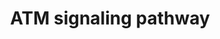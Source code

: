 ---
annotations:
- id: PW:0001361
  parent: signaling pathway
  type: Pathway Ontology
  value: ataxia telangiectasia-mutated (ATM) signaling pathway
- id: PW:0000303
  parent: regulatory pathway
  type: Pathway Ontology
  value: p53-dependent G1/S DNA damage checkpoint pathway
authors:
- RalphStraus
- Thomas
- MaintBot
- Christine Chichester
- Mkutmon
- Khanspers
- Eweitz
- Larsgw
citedin:
- link: PMC12309373
  title: 'Cluefish: mining the dark matter of transcriptional data series with over-representation
    analysis enhanced by aggregated biological prior knowledge (2025)'
description: ''
last-edited: 2023-02-01
organisms:
- Rattus norvegicus
redirect_from:
- /index.php/Pathway:WP654
- /instance/WP654
- /instance/WP654_r125336
revision: r125336
schema-jsonld:
- '@context': https://schema.org/
  '@id': https://wikipathways.github.io/pathways/WP654.html
  '@type': Dataset
  creator:
    '@type': Organization
    name: WikiPathways
  description: ''
  keywords:
  - '14-3-3 sigma '
  - Apaf1
  - Atm
  - Bak1
  - Bax
  - Bcl2
  - Brca1
  - Caspase3
  - Caspase9
  - Cdc2
  - Cdk2
  - Cdk6
  - Cdkn1a
  - Chk2
  - Cyclin D
  - Cyclin E
  - CyclinB1
  - CytC
  - E2f1
  - Gadd45a
  - H2afx
  - Pmaip1
  - Rb1
  - Reprimo
  - Tp53
  license: CC0
  name: ATM signaling pathway
seo: CreativeWork
title: ATM signaling pathway
wpid: WP654
---